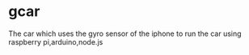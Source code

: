 # gcar
The car which uses the gyro sensor of the iphone to run the car using raspberry pi,arduino,node.js 
